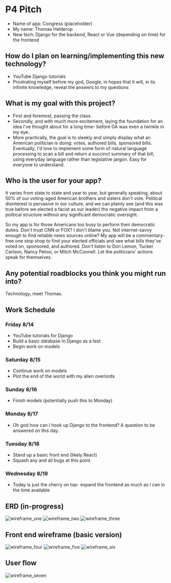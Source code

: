 # P4 Pitch
- Name of app: Congress (placeholder)
- My name: Thomas Helderop
- New tech: Django for the backend, React or Vue (depending on time) for the frontend

## How do I plan on learning/implementing this new technology?
- YouTube Django tutorials
- Prostrating myself before my god, Google, in hopes that it will, in its infinite knowledge, reveal the answers to my questions

## What is my goal with this project?
- First and foremost, passing the class.
- Secondly, and with much more excitement, laying the foundation for an idea I've thought about for a long time- before GA was even a twinkle in my eye.
- More practically, the goal is to sleekly and simply display what an American politician is doing: votes, authored bills, sponsored bills. Eventually, I'd love to implement some form of natural language processing to scan a bill and return a succinct summary of that bill, using everyday language rather than legislative jargon. Easy for everyone to understand.

## Who is the user for your app?
It varies from state to state and year to year, but generally speaking, about 50% of our voting-aged American brothers and sisters don't vote. Political disinterest is pervasive in our culture, and we can plainly see (and this was true before we elected a facist as our leader) the negative impact from a political structure without any significant democratic oversight.

So my app is for those Americans too busy to perform their democratic duties. Don't trust CNN or FOX? I don't blame you. Not internet-savvy enough to find reliable news sources online? My app will be a commentary-free one stop shop to find your elected officials and see what bills they've voted on, sponsored, and authored. Don't listen to Don Lemon, Tucker Carlson, Nancy Pelosi, or Mitch McConnell. Let the politicians' actions speak for themselves.

## Any potential roadblocks you think you might run into?
Technology, meet Thomas.

## Work Schedule
### Friday 8/14
- YouTube tutorials for Django
- Build a basic database in Django as a test
- Begin work on models
### Saturday 8/15
- Continue work on models
- Plot the end of the world with my alien overlords
### Sunday 8/16
- Finish models (potentially push this to Monday)
### Monday 8/17
- Oh god how can I hook up Django to the frontend? A question to be answered on this day.
### Tuesday 8/18
- Stand up a basic front end (likely React)
- Squash any and all bugs at this point
### Wednesday 8/19
- Today is just the cherry on top- expand the frontend as much as I can in the time available

## ERD (in-progress)
![wireframe_one](./ERD-1.png)
![wireframe_two](./ERD-2.png)
![wireframe_three](./ERD-3.png)

## Front end wireframe (basic version)
![wireframe_four](./wireframe-1.png)
![wireframe_five](./wireframe-2.png)
![wireframe_six](./wireframe-3.png)

## User flow
![wireframe_seven](./userflow.png)